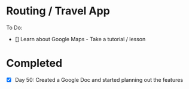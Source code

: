 # Routing / Travel App
To Do:
- [] Learn about Google Maps - Take a tutorial / lesson

# Completed
- [x] Day 50: Created a Google Doc and started planning out the features
